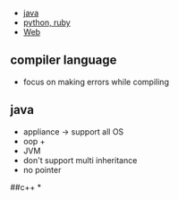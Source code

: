  * [java](./java/README.md)
 * [python, ruby](./python/README.md)
 * [Web](./Web/README.md)

## compiler language
* focus on making errors while compiling


## java 
* appliance -> support all OS
* oop + 
* JVM
* don't support multi inheritance
* no pointer

##c++
*